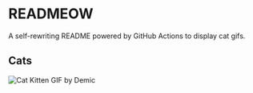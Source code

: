 # READMEOW

A self-rewriting README powered by GitHub Actions to display cat gifs.

## Cats

![Cat Kitten GIF by Demic](https://media3.giphy.com/media/v1.Y2lkPTlhY2QwMmRhanBmcHYzZG51bmR6Mzlnb2Rnb2tmaW93a2twajZmanpkcW1mMmhldiZlcD12MV9naWZzX3NlYXJjaCZjdD1n/3oriO0OEd9QIDdllqo/200.gif)
